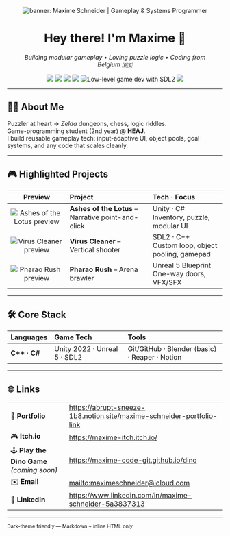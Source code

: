 <!-- ░░░░░░░░░░░░░░  HERO BANNER  ░░░░░░░░░░░░░░ -->
<p align="center">
  <img src="https://placehold.co/1600x400/0d0d0d/14c2ff?text=Maxime+Schneider+%E2%94%82+Gameplay+%26+Systems+Programmer"
       alt="banner: Maxime Schneider | Gameplay &amp; Systems Programmer">
</p>

<h1 align="center">Hey there! I'm Maxime&nbsp;👾</h1>
<p align="center">
  <em>Building modular gameplay • Loving puzzle logic • Coding from Belgium&nbsp;🇧🇪</em>
</p>

<!-- ░░░░░░░░░░░░░  ICON BADGES  ░░░░░░░░░░░░░ -->
<p align="center">
  <img src="https://img.shields.io/badge/C++-00599C?style=for-the-badge&logo=c%2b%2b&logoColor=white"/>
  <img src="https://img.shields.io/badge/C%23-8030a7?style=for-the-badge&logo=csharp&logoColor=white"/>
  <img src="https://img.shields.io/badge/Unity-202124?style=for-the-badge&logo=unity&logoColor=white"/>
  <img src="https://img.shields.io/badge/Unreal-0E1128?style=for-the-badge&logo=unrealengine&logoColor=white"/>
  <img src="https://img.shields.io/badge/SDL2-074472?style=for-the-badge&logo=slack&logoColor=white" title="Low-level game dev with SDL2"/>
  <img src="https://img.shields.io/badge/GitHub-181717?style=for-the-badge&logo=github&logoColor=white"/>
</p>

---

## 🧑‍💻 About&nbsp;Me

Puzzler at heart → *Zelda* dungeons, chess, logic riddles.  
Game-programming student (2nd year) @ **HEAJ**.  
I build reusable gameplay tech: input-adaptive UI, object pools, goal systems, and any code that scales cleanly.

---

## 🎮 Highlighted Projects

| Preview | Project | Tech · Focus |
|:--:|:--|:--|
| <img src="https://placehold.co/220x120?text=Lotus+GIF" alt="Ashes of the Lotus preview"> | **Ashes of the Lotus** – Narrative point-and-click | Unity · C#<br>Inventory, puzzle, modular UI |
| <img src="https://placehold.co/220x120?text=Virus+GIF" alt="Virus Cleaner preview"> | **Virus Cleaner** – Vertical shooter | SDL2 · C++<br>Custom loop, object pooling, gamepad |
| <img src="https://placehold.co/220x120?text=Pharao+GIF" alt="Pharao Rush preview"> | **Pharao Rush** – Arena brawler | Unreal 5 Blueprint<br>One-way doors, VFX/SFX |

---

## 🛠️ Core Stack

| Languages | Game&nbsp;Tech | Tools |
|:--|:--|:--|
| **C++ · C#** | Unity 2022 · Unreal 5 · SDL2 | Git/GitHub · Blender (basic) · Reaper · Notion |

---

## 🌐 Links

| | |
|---|---|
| 📂 **Portfolio** | <https://abrupt-sneeze-1b8.notion.site/maxime-schneider-portfolio-link> |
| 🎮 **Itch.io** | <https://maxime-itch.itch.io/> |
| 🕹️ **Play the Dino Game** *(coming soon)* | <https://maxime-code-git.github.io/dino> |
| ✉️ **Email** | <mailto:maximeschneider@icloud.com> |
| 🔗 **LinkedIn** | <https://www.linkedin.com/in/maxime-schneider-5a3837313> |

---

<sub>Dark-theme friendly — Markdown + inline HTML only.</sub>
